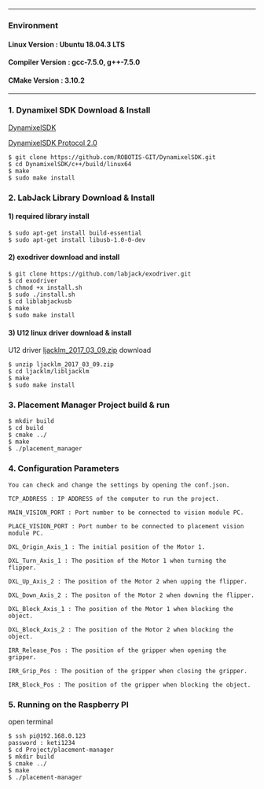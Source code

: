 ***

### Environment

#### Linux Version : Ubuntu 18.04.3 LTS
#### Compiler Version : gcc-7.5.0, g++-7.5.0
#### CMake Version : 3.10.2

***

### 1. Dynamixel SDK Download & Install
[DynamixelSDK](https://emanual.robotis.com/docs/en/software/dynamixel/dynamixel_sdk/download/)

[DynamixelSDK Protocol 2.0](https://emanual.robotis.com/docs/en/dxl/protocol2/)
~~~
$ git clone https://github.com/ROBOTIS-GIT/DynamixelSDK.git
$ cd DynamixelSDK/c++/build/linux64
$ make
$ sudo make install
~~~

### 2. LabJack Library Download & Install
#### 1) required library install
~~~
$ sudo apt-get install build-essential
$ sudo apt-get install libusb-1.0-0-dev
~~~
#### 2) exodriver download and install
~~~
$ git clone https://github.com/labjack/exodriver.git
$ cd exodriver
$ chmod +x install.sh
$ sudo ./install.sh
$ cd liblabjackusb
$ make
$ sudo make install
~~~
#### 3) U12 linux driver download & install
U12 driver [ljacklm_2017_03_09.zip](https://labjack.com/sites/default/files/ljacklm_2017_03_09.zip) download
~~~
$ unzip ljacklm_2017_03_09.zip
$ cd ljacklm/libljacklm
$ make
$ sudo make install
~~~

### 3. Placement Manager Project build & run
~~~
$ mkdir build
$ cd build
$ cmake ../
$ make
$ ./placement_manager
~~~

### 4. Configuration Parameters
~~~
You can check and change the settings by opening the conf.json.

TCP_ADDRESS : IP ADDRESS of the computer to run the project.

MAIN_VISION_PORT : Port number to be connected to vision module PC.

PLACE_VISION_PORT : Port number to be connected to placement vision module PC.

DXL_Origin_Axis_1 : The initial position of the Motor 1.

DXL_Turn_Axis_1 : The position of the Motor 1 when turning the flipper.

DXL_Up_Axis_2 : The position of the Motor 2 when upping the flipper.

DXL_Down_Axis_2 : The positon of the Motor 2 when downing the flipper.

DXL_Block_Axis_1 : The position of the Motor 1 when blocking the object.

DXL_Block_Axis_2 : The position of the Motor 2 when blocking the object.

IRR_Release_Pos : The position of the gripper when opening the gripper.

IRR_Grip_Pos : The position of the gripper when closing the gripper.

IRR_Block_Pos : The position of the gripper when blocking the object.
~~~

### 5. Running on the Raspberry PI
open terminal
~~~
$ ssh pi@192.168.0.123
password : keti1234
$ cd Project/placement-manager
$ mkdir build
$ cmake ../
$ make
$ ./placement-manager
~~~